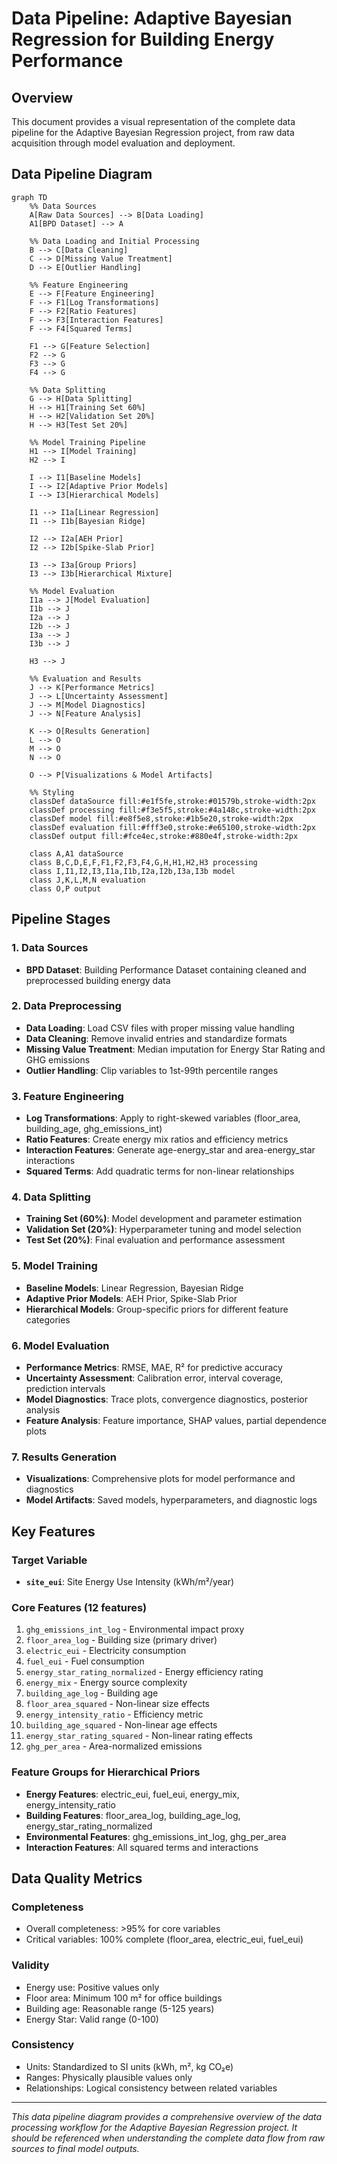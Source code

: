 # Data Pipeline: Adaptive Bayesian Regression for Building Energy Performance

## Overview
This document provides a visual representation of the complete data pipeline for the Adaptive Bayesian Regression project, from raw data acquisition through model evaluation and deployment.

## Data Pipeline Diagram

```mermaid
graph TD
    %% Data Sources
    A[Raw Data Sources] --> B[Data Loading]
    A1[BPD Dataset] --> A
    
    %% Data Loading and Initial Processing
    B --> C[Data Cleaning]
    C --> D[Missing Value Treatment]
    D --> E[Outlier Handling]
    
    %% Feature Engineering
    E --> F[Feature Engineering]
    F --> F1[Log Transformations]
    F --> F2[Ratio Features]
    F --> F3[Interaction Features]
    F --> F4[Squared Terms]
    
    F1 --> G[Feature Selection]
    F2 --> G
    F3 --> G
    F4 --> G
    
    %% Data Splitting
    G --> H[Data Splitting]
    H --> H1[Training Set 60%]
    H --> H2[Validation Set 20%]
    H --> H3[Test Set 20%]
    
    %% Model Training Pipeline
    H1 --> I[Model Training]
    H2 --> I
    
    I --> I1[Baseline Models]
    I --> I2[Adaptive Prior Models]
    I --> I3[Hierarchical Models]
    
    I1 --> I1a[Linear Regression]
    I1 --> I1b[Bayesian Ridge]
    
    I2 --> I2a[AEH Prior]
    I2 --> I2b[Spike-Slab Prior]
    
    I3 --> I3a[Group Priors]
    I3 --> I3b[Hierarchical Mixture]
    
    %% Model Evaluation
    I1a --> J[Model Evaluation]
    I1b --> J
    I2a --> J
    I2b --> J
    I3a --> J
    I3b --> J
    
    H3 --> J
    
    %% Evaluation and Results
    J --> K[Performance Metrics]
    J --> L[Uncertainty Assessment]
    J --> M[Model Diagnostics]
    J --> N[Feature Analysis]
    
    K --> O[Results Generation]
    L --> O
    M --> O
    N --> O
    
    O --> P[Visualizations & Model Artifacts]
    
    %% Styling
    classDef dataSource fill:#e1f5fe,stroke:#01579b,stroke-width:2px
    classDef processing fill:#f3e5f5,stroke:#4a148c,stroke-width:2px
    classDef model fill:#e8f5e8,stroke:#1b5e20,stroke-width:2px
    classDef evaluation fill:#fff3e0,stroke:#e65100,stroke-width:2px
    classDef output fill:#fce4ec,stroke:#880e4f,stroke-width:2px
    
    class A,A1 dataSource
    class B,C,D,E,F,F1,F2,F3,F4,G,H,H1,H2,H3 processing
    class I,I1,I2,I3,I1a,I1b,I2a,I2b,I3a,I3b model
    class J,K,L,M,N evaluation
    class O,P output
```

## Pipeline Stages

### 1. Data Sources
- **BPD Dataset**: Building Performance Dataset containing cleaned and preprocessed building energy data

### 2. Data Preprocessing
- **Data Loading**: Load CSV files with proper missing value handling
- **Data Cleaning**: Remove invalid entries and standardize formats
- **Missing Value Treatment**: Median imputation for Energy Star Rating and GHG emissions
- **Outlier Handling**: Clip variables to 1st-99th percentile ranges

### 3. Feature Engineering
- **Log Transformations**: Apply to right-skewed variables (floor_area, building_age, ghg_emissions_int)
- **Ratio Features**: Create energy mix ratios and efficiency metrics
- **Interaction Features**: Generate age-energy_star and area-energy_star interactions
- **Squared Terms**: Add quadratic terms for non-linear relationships

### 4. Data Splitting
- **Training Set (60%)**: Model development and parameter estimation
- **Validation Set (20%)**: Hyperparameter tuning and model selection
- **Test Set (20%)**: Final evaluation and performance assessment

### 5. Model Training
- **Baseline Models**: Linear Regression, Bayesian Ridge
- **Adaptive Prior Models**: AEH Prior, Spike-Slab Prior
- **Hierarchical Models**: Group-specific priors for different feature categories

### 6. Model Evaluation
- **Performance Metrics**: RMSE, MAE, R² for predictive accuracy
- **Uncertainty Assessment**: Calibration error, interval coverage, prediction intervals
- **Model Diagnostics**: Trace plots, convergence diagnostics, posterior analysis
- **Feature Analysis**: Feature importance, SHAP values, partial dependence plots

### 7. Results Generation
- **Visualizations**: Comprehensive plots for model performance and diagnostics
- **Model Artifacts**: Saved models, hyperparameters, and diagnostic logs

## Key Features

### Target Variable
- **`site_eui`**: Site Energy Use Intensity (kWh/m²/year)

### Core Features (12 features)
1. `ghg_emissions_int_log` - Environmental impact proxy
2. `floor_area_log` - Building size (primary driver)
3. `electric_eui` - Electricity consumption
4. `fuel_eui` - Fuel consumption
5. `energy_star_rating_normalized` - Energy efficiency rating
6. `energy_mix` - Energy source complexity
7. `building_age_log` - Building age
8. `floor_area_squared` - Non-linear size effects
9. `energy_intensity_ratio` - Efficiency metric
10. `building_age_squared` - Non-linear age effects
11. `energy_star_rating_squared` - Non-linear rating effects
12. `ghg_per_area` - Area-normalized emissions

### Feature Groups for Hierarchical Priors
- **Energy Features**: electric_eui, fuel_eui, energy_mix, energy_intensity_ratio
- **Building Features**: floor_area_log, building_age_log, energy_star_rating_normalized
- **Environmental Features**: ghg_emissions_int_log, ghg_per_area
- **Interaction Features**: All squared terms and interactions

## Data Quality Metrics

### Completeness
- Overall completeness: >95% for core variables
- Critical variables: 100% complete (floor_area, electric_eui, fuel_eui)

### Validity
- Energy use: Positive values only
- Floor area: Minimum 100 m² for office buildings
- Building age: Reasonable range (5-125 years)
- Energy Star: Valid range (0-100)

### Consistency
- Units: Standardized to SI units (kWh, m², kg CO₂e)
- Ranges: Physically plausible values only
- Relationships: Logical consistency between related variables

---

*This data pipeline diagram provides a comprehensive overview of the data processing workflow for the Adaptive Bayesian Regression project. It should be referenced when understanding the complete data flow from raw sources to final model outputs.* 